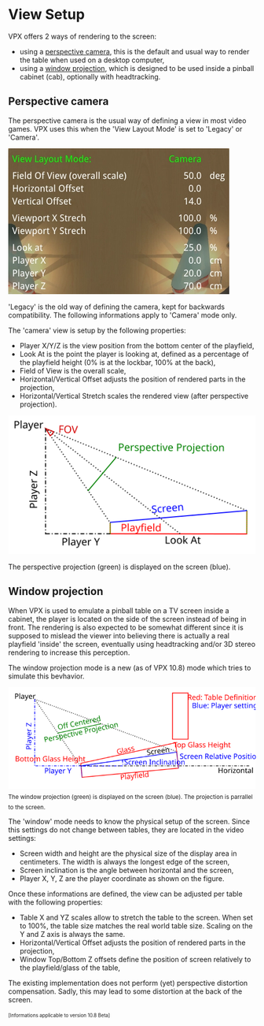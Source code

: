 # View Setup

VPX offers 2 ways of rendering to the screen:
- using a [perspective camera](#Perspective-camera), this is the default and usual way to render the table when used on a desktop computer,
- using a [window projection](#Window-projection), which is designed to be used inside a pinball cabinet (cab), optionally with headtracking.



## Perspective camera
The perspective camera is the usual way of defining a view in most video games. VPX uses this when the 'View Layout Mode' is set to 'Legacy' or 'Camera'.

![Camera](img/ViewSetup-Camera.webp)

'Legacy' is the old way of defining the camera, kept for backwards compatibility. The following informations apply to 'Camera' mode only.

The 'camera' view is setup by the following properties:
- Player X/Y/Z is the view position from the bottom center of the playfield,
- Look At is the point the player is looking at, defined as a percentage of the playfield height (0% is at the lockbar, 100% at the back),
- Field of View is the overall scale,
- Horizontal/Vertical Offset adjusts the position of rendered parts in the projection,
- Horizontal/Vertical Stretch scales the rendered view (after perspective projection).

![Camera](img/ViewSetup-CameraDef.svg)

The perspective projection (green) is displayed on the screen (blue).

## Window projection
When VPX is used to emulate a pinball table on a TV screen inside a cabinet, the player is located on the side of the screen instead of being in front.
The rendering is also expected to be somewhat different since it is supposed to mislead the viewer into believing there is actually a real playfield 'inside' the screen, eventually using headtracking and/or 3D stereo rendering to increase this perception.

The window projection mode is a new (as of VPX 10.8) mode which tries to simulate this bevhavior.

![Window](img/ViewSetup-WindowDef.svg)
<sub>The window projection (green) is displayed on the screen (blue). The projection is parrallel to the screen.</sub>

The 'window' mode needs to know the physical setup of the screen. Since this settings do not change between tables, they are located in the video settings:
- Screen width and height are the physical size of the display area in centimeters. The width is always the longest edge of the screen,
- Screen inclination is the angle between horizontal and the screen,
- Player X, Y, Z are the player coordinate as shown on the figure.

Once these informations are defined, the view can be adjusted per table with the following properties:
- Table X and YZ scales allow to stretch the table to the screen. When set to 100%, the table size matches the real world table size. Scaling on the Y and Z axis is always the same.
- Horizontal/Vertical Offset adjusts the position of rendered parts in the projection,
- Window Top/Bottom Z offsets define the position of screen relatively to the playfield/glass of the table,

The existing implementation does not perform (yet) perspective distortion compensation. Sadly, this may lead to some distortion at the back of the screen.

<sub><sup>[Informations applicable to version 10.8 Beta]</sup></sub>
